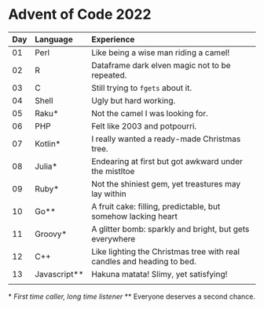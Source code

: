 # Advent of Code 2022

| Day  | Language     | Experience                                                             |
| :--- | :----------- | :--------------------------------------------------------------------- |
| 01   | Perl         | Like being a wise man riding a camel!                                  |
| 02   | R            | Dataframe dark elven magic not to be repeated.                         |
| 03   | C            | Still trying to `fgets` about it.                                      |
| 04   | Shell        | Ugly but hard working.                                                 |
| 05   | Raku*        | Not the camel I was looking for.                                       |
| 06   | PHP          | Felt like 2003 and potpourri.                                          |
| 07   | Kotlin*      | I really wanted a ready-made Christmas tree.                           |
| 08   | Julia*       | Endearing at first but got awkward under the mistltoe                  |
| 09   | Ruby*        | Not the shiniest gem, yet treastures may lay within                    |
| 10   | Go**         | A fruit cake: filling, predictable, but somehow lacking heart          |
| 11   | Groovy*      | A glitter bomb: sparkly and bright, but gets everywhere                |
| 12   | C++          | Like lighting the Christmas tree with real candles and heading to bed. |
| 13   | Javascript** | Hakuna matata! Slimy, yet satisfying!                                  |
|      |              |                                                                        |


\* *First time caller, long time listener*
\*\* Everyone deserves a second chance.